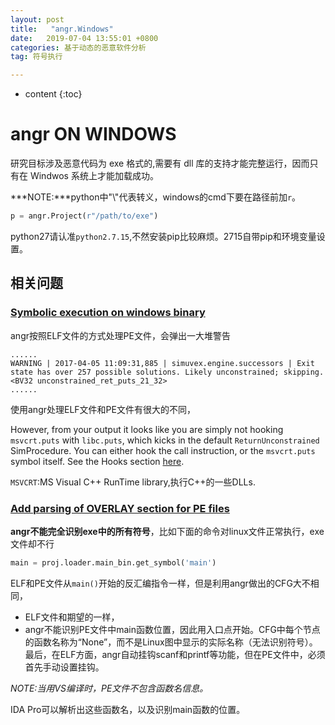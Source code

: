 ```yaml
---
layout: post
title:   "angr.Windows"
date:   2019-07-04 13:55:01 +0800
categories: 基于动态的恶意软件分析
tag: 符号执行

---
```


* content
{:toc}




# angr ON WINDOWS

研究目标涉及恶意代码为 exe 格式的,需要有 dll 库的支持才能完整运行，因而只有在 Windwos 系统上才能加载成功。

***NOTE:***python中"\\"代表转义，windows的cmd下要在路径前加`r`。

```python
p = angr.Project(r"/path/to/exe")
```

python27请认准`python2.7.15`,不然安装pip比较麻烦。2715自带pip和环境变量设置。

## 相关问题

### [Symbolic execution on windows binary](https://github.com/angr/angr/issues/415)

angr按照ELF文件的方式处理PE文件，会弹出一大堆警告

```shell
......
WARNING | 2017-04-05 11:09:31,885 | simuvex.engine.successors | Exit state has over 257 possible solutions. Likely unconstrained; skipping. <BV32 unconstrained_ret_puts_21_32>
......
```

使用angr处理ELF文件和PE文件有很大的不同，

However, from your output it looks like you are simply not hooking `msvcrt.puts` with `libc.puts`, which kicks in the default `ReturnUnconstrained` SimProcedure. You can either hook the call instruction, or the `msvcrt.puts` symbol itself. See the Hooks section [here](https://docs.angr.io/docs/simprocedures.html).

`MSVCRT`:MS Visual C++ RunTime library,执行C++的一些DLLs.

### [Add parsing of OVERLAY section for PE files](https://github.com/angr/cle/issues/28)

**angr不能完全识别exe中的所有符号**，比如下面的命令对linux文件正常执行，exe文件却不行

```python
main = proj.loader.main_bin.get_symbol('main')
```

ELF和PE文件从`main()`开始的反汇编指令一样，但是利用angr做出的CFG大不相同，

* ELF文件和期望的一样，
* angr不能识别PE文件中main函数位置，因此用入口点开始。CFG中每个节点的函数名称为“None”，而不是Linux图中显示的实际名称（无法识别符号）。最后，在ELF方面，angr自动挂钩scanf和printf等功能，但在PE文件中，必须首先手动设置挂钩。

*NOTE:当用VS编译时，PE文件不包含函数名信息。*

IDA Pro可以解析出这些函数名，以及识别main函数的位置。